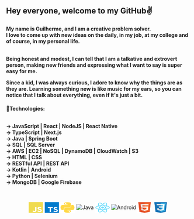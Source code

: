 ## Hey everyone, welcome to my GitHub✌

<h4>
My name is Guilherme, and I am a creative problem solver. <br>
I love to come up with new ideas on the daily, in my job, at my college and of course, in my personal life.<br><br>

Being honest and modest, I can tell that I am a talkative and extrovert person, making new friends and expressing what I want to say is super easy for me.<br>

Since a kid, I was always curious, I adore to know why the things are as they are. Learning something new is like music for my ears, so you can notice that I talk about everything, even if it's just a bit.<br>
</h4>

<h4>
🎯Technologies: <br> <br>

-> JavaScript | React | NodeJS | React Native <br>
-> TypeScript | Next.js <br>
-> Java | Spring Boot <br>
-> SQL | SQL Server <br>
-> AWS | EC2 | NoSQL | DynamoDB | CloudWatch | S3 <br>
-> HTML | CSS <br>
-> RESTful API | REST API <br>
-> Kotlin | Android <br>
-> Python | Selenium <br>
-> MongoDB | Google Firebase

</h4> 
 
  ##
  
</div> 
  
   ##
  
  <br>
  <div align="center">
  <img align="center" alt="Js" height="30" width="40" src="https://raw.githubusercontent.com/devicons/devicon/master/icons/javascript/javascript-plain.svg">
  <img align="center" alt="Ts" height="30" width="40" src="https://raw.githubusercontent.com/devicons/devicon/master/icons/typescript/typescript-plain.svg">
  <img align="center" alt="Python" height="30" width="40" src="https://raw.githubusercontent.com/devicons/devicon/master/icons/python/python-plain.svg">
  <img align="center" alt="Java" height="30" width="40" src="https://cdn.jsdelivr.net/gh/devicons/devicon/icons/java/java-original.svg">
  <img align="center" alt="React" height="30" width="40" src="https://raw.githubusercontent.com/devicons/devicon/master/icons/react/react-original.svg">
  <img align="center" alt="Android" height="30" width="40" src="https://cdn.jsdelivr.net/gh/devicons/devicon/icons/android/android-plain.svg">
  <img align="center" alt="HTML" height="30" width="40" src="https://raw.githubusercontent.com/devicons/devicon/master/icons/html5/html5-original.svg">
  <img align="center" alt="CSS" height="30" width="40" src="https://raw.githubusercontent.com/devicons/devicon/master/icons/css3/css3-original.svg"> 
  </div>
  
  ##

